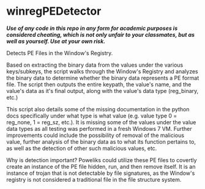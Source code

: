 # winregPEDetector

<b><i>Use of any code in this repo in any form for academic purposes is considered cheating, which is not only unfair to your classmates, but as well as yourself. Use at your own risk.</i></b>

Detects PE Files in the Window's Registry.

Based on extracting the binary data from the values under the various keys/subkeys, the script walks through the Window's Registry and analyzes the binary data to determine whether the binary data represents a PE format file. The script then outputs the entire keypath, the value's name, and the value's data as it's final output, along with the value's data type (reg_binary, etc.)

This script also details some of the missing documentation in the python docs specifically under what type is what value (e.g. value type 0 = reg_none, 1 = reg_sz, etc.). It is missing some of the values under the value data types as all testing was performed in a fresh Windows 7 VM. Further improvements could include the possibility of removal of the malicious value, further analysis of the binary data as to what its function pertains to, as well as the detection of other such malicious values, etc. 

Why is detection important? Poweliks could utilize these PE files to covertly create an instance of the PE file hidden, run, and then remove itself. It is an instance of trojan that is not detectable by file signatures, as the Window's registry is not considered a traditional file in the file structure system.

